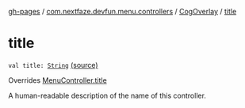[gh-pages](../../index.md) / [com.nextfaze.devfun.menu.controllers](../index.md) / [CogOverlay](index.md) / [title](./title.md)

# title

`val title: `[`String`](https://kotlinlang.org/api/latest/jvm/stdlib/kotlin/-string/index.html) [(source)](https://github.com/NextFaze/dev-fun/tree/master/devfun-menu/src/main/java/com/nextfaze/devfun/menu/controllers/Cog.kt#L146)

Overrides [MenuController.title](../../com.nextfaze.devfun.menu/-menu-controller/title.md)

A human-readable description of the name of this controller.

